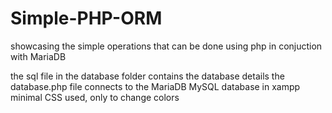 # Simple-PHP-ORM
showcasing the simple operations that can be done using php in conjuction with MariaDB

the sql file in the database folder contains the database details
the database.php file connects to the MariaDB MySQL database in xampp
minimal CSS used, only to change colors
